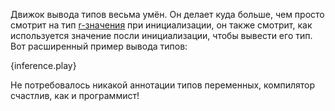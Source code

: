 Движок вывода типов весьма умён. Он делает куда больше, чем просто смотрит на тип [r-значения][rvalue] при инициализации, он также смотрит, как используется значение посли инициализации, чтобы вывести его тип. Вот расширенный пример вывода типов:

{inference.play}

Не потребовалось никакой аннотации типов переменных, компилятор счастлив, как и программист!

[rvalue]: https://en.wikipedia.org/wiki/Value_%28computer_science%29#lrvalue
